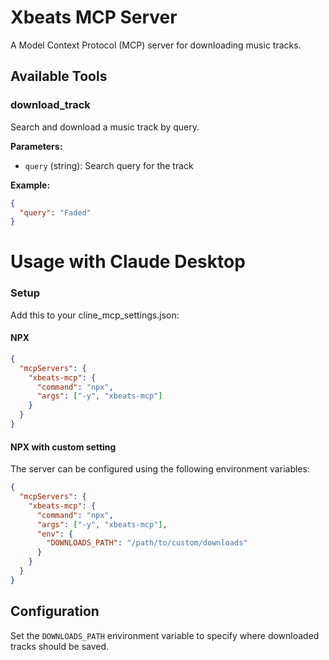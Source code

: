 # Xbeats MCP Server

A Model Context Protocol (MCP) server for downloading music tracks.

## Available Tools

### download_track

Search and download a music track by query.

**Parameters:**

- `query` (string): Search query for the track

**Example:**

```json
{
  "query": "Faded"
}
```

# Usage with Claude Desktop

### Setup

Add this to your cline_mcp_settings.json:

#### NPX

```json
{
  "mcpServers": {
    "xbeats-mcp": {
      "command": "npx",
      "args": ["-y", "xbeats-mcp"]
    }
  }
}
```

#### NPX with custom setting

The server can be configured using the following environment variables:

```json
{
  "mcpServers": {
    "xbeats-mcp": {
      "command": "npx",
      "args": ["-y", "xbeats-mcp"],
      "env": {
        "DOWNLOADS_PATH": "/path/to/custom/downloads"
      }
    }
  }
}
```

## Configuration

Set the `DOWNLOADS_PATH` environment variable to specify where downloaded tracks should be saved.
